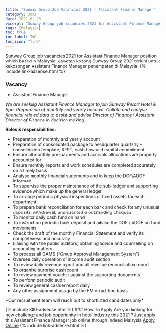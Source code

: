 ```yaml
---
title: "Sunway Group Job Vacancies 2021 - Assistant Finance Manager" 
category: Jobs 
date: 2021-01-26 
excerpt: "Sunway Group job vacancies 2021 for Assistant Finance Manager position which based in Malaysia. Jawatan kosong Sunway Group 2021 terkini untuk kekosongan Assistant Finance Manager penempatan di Malaysia" 
tags: [Malaysia] 
toc: true 
toc_label: TOC 
toc_icon: "fire" 
--- 
```


Sunway Group job vacancies 2021 for Assistant Finance Manager position which based in Malaysia. Jawatan kosong Sunway Group 2021 terkini untuk kekosongan Assistant Finance Manager penempatan di Malaysia. 
{% include link-adsense.html %} 
### Vacancy 
- Assistant Finance Manager 
<div><div><p><i>We are seeking Assistant Finance Manager to join Sunway Resort Hotel &amp; Spa. </i><i>Preparation of monthly and yearly account. Collate and analyse financial related data to assist and advise Director of Finance / Assistant Director of Finance in decision making.
</i></p><p><b>Roles &amp; responsibilities:
</b></p><ul><li>Preparation of monthly and yearly account
</li><li>Preparation of consolidated package to headquarter quarterly &#8211; consolidation template, RRPT, cash flow and capital commitment
</li><li>Ensure all monthly pre-payments and accruals allocations are properly accounted for
</li><li>Ensure monthly reports and work schedules are completed accurately on a timely basis
</li><li>Analyse monthly financial statements and to keep the DOF/ADOF informed
</li><li>To supervise the proper maintenance of the sub-ledger and supporting evidence which make up the general ledger
</li><li>To arrange periodic physical inspections of fixed assets for each department
</li><li>To prepare bank reconciliation for each bank and check for any unusual deposits, withdrawal, unpresented &amp; outstanding cheques
</li><li>To monitor daily cash fund on hand
</li><li>To instruct on periodic bank deposit and advise the DOF / ADOF on fund movements
</li><li>Check the draft of the monthly Financial Statement and verify its completeness and accuracy
</li><li>Liaising with the public auditors, obtaining advice and counselling on accounting matters
</li><li>To process all GAMS (&#8220;Group Approval Management System&#8221;)
</li><li>Oversee daily operation of income audit section
</li><li>To review daily revenue report and all revenue reconciliation report
</li><li>To organise surprise cash count
</li><li>To review payment voucher against the supporting documents
</li><li>To perform periodic audit
</li><li>To review general cashier report daily
</li><li>Any other assignment assign by the FM on ad-hoc basis
</li></ul><p>*Our recruitment team will reach out to shortlisted candidates only*</p></div></div> 
{% include 300-adsense.html %} 
### How To Apply 
Are you looking for new challenge and job opportunity in hotel industry this 2021 ?
Just apply this Assistant Finance Manager job online through Indeed Malaysia 
<a href="https://malaysia.indeed.com/viewjob?jk=30d64e6a99b52d23" class="btn btn--info" target="_blank" rel="nofollow noopenner">Apply Online</a> 
{% include link-adsense.html %} 